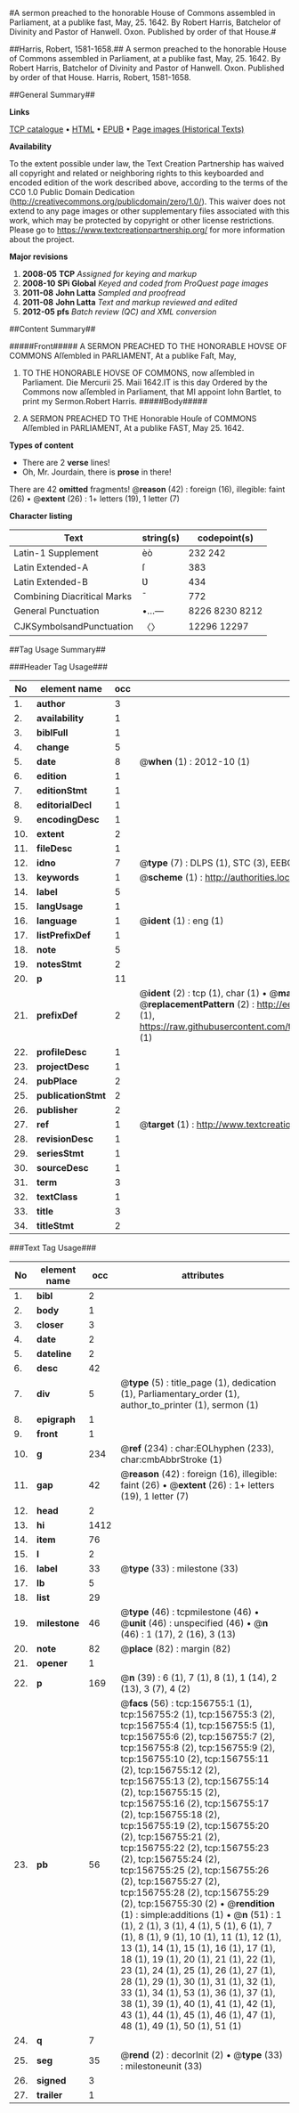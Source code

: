 #A sermon preached to the honorable House of Commons assembled in Parliament, at a publike fast, May, 25. 1642. By Robert Harris, Batchelor of Divinity and Pastor of Hanwell. Oxon. Published by order of that House.#

##Harris, Robert, 1581-1658.##
A sermon preached to the honorable House of Commons assembled in Parliament, at a publike fast, May, 25. 1642. By Robert Harris, Batchelor of Divinity and Pastor of Hanwell. Oxon. Published by order of that House.
Harris, Robert, 1581-1658.

##General Summary##

**Links**

[TCP catalogue](http://www.ota.ox.ac.uk/tcp/)  • 
[HTML](http://tei.it.ox.ac.uk/tcp/Texts-HTML/free/A87/A87151.html)  • 
[EPUB](http://tei.it.ox.ac.uk/tcp/Texts-EPUB/free/A87/A87151.epub) • 
[Page images (Historical Texts)](https://historicaltexts.jisc.ac.uk/eebo-99872740e)

**Availability**

To the extent possible under law, the Text Creation Partnership has waived all copyright and related or neighboring rights to this keyboarded and encoded edition of the work described above, according to the terms of the CC0 1.0 Public Domain Dedication (http://creativecommons.org/publicdomain/zero/1.0/). This waiver does not extend to any page images or other supplementary files associated with this work, which may be protected by copyright or other license restrictions. Please go to https://www.textcreationpartnership.org/ for more information about the project.

**Major revisions**

1. __2008-05__ __TCP__ *Assigned for keying and markup*
1. __2008-10__ __SPi Global__ *Keyed and coded from ProQuest page images*
1. __2011-08__ __John Latta__ *Sampled and proofread*
1. __2011-08__ __John Latta__ *Text and markup reviewed and edited*
1. __2012-05__ __pfs__ *Batch review (QC) and XML conversion*

##Content Summary##

#####Front#####
A SERMON PREACHED TO THE HONORABLE HOVSE OF COMMONS Aſſembled in PARLIAMENT, At a publike Faſt, May,
1. TO THE HONORABLE HOVSE OF COMMONS, now aſſembled in Parliament.
Die Mercurii 25. Maii 1642.IT is this day Ordered by the Commons now aſſembled in Parliament, that MI appoint Iohn Bartlet, to print my Sermon.Robert Harris.
#####Body#####

1. A SERMON PREACHED TO THE Honorable Houſe of COMMONS Aſſembled in PARLIAMENT, At a publike FAST, May 25. 1642.

**Types of content**

  * There are 2 **verse** lines!
  * Oh, Mr. Jourdain, there is **prose** in there!

There are 42 **omitted** fragments! 
 @__reason__ (42) : foreign (16), illegible: faint (26)  •  @__extent__ (26) : 1+ letters (19), 1 letter (7)

**Character listing**


|Text|string(s)|codepoint(s)|
|---|---|---|
|Latin-1 Supplement|èò|232 242|
|Latin Extended-A|ſ|383|
|Latin Extended-B|Ʋ|434|
|Combining             Diacritical Marks|̄|772|
|General Punctuation|•…—|8226 8230 8212|
|CJKSymbolsandPunctuation|〈〉|12296 12297|

##Tag Usage Summary##

###Header Tag Usage###

|No|element name|occ|attributes|
|---|---|---|---|
|1.|__author__|3||
|2.|__availability__|1||
|3.|__biblFull__|1||
|4.|__change__|5||
|5.|__date__|8| @__when__ (1) : 2012-10 (1)|
|6.|__edition__|1||
|7.|__editionStmt__|1||
|8.|__editorialDecl__|1||
|9.|__encodingDesc__|1||
|10.|__extent__|2||
|11.|__fileDesc__|1||
|12.|__idno__|7| @__type__ (7) : DLPS (1), STC (3), EEBO-CITATION (1), PROQUEST (1), VID (1)|
|13.|__keywords__|1| @__scheme__ (1) : http://authorities.loc.gov/ (1)|
|14.|__label__|5||
|15.|__langUsage__|1||
|16.|__language__|1| @__ident__ (1) : eng (1)|
|17.|__listPrefixDef__|1||
|18.|__note__|5||
|19.|__notesStmt__|2||
|20.|__p__|11||
|21.|__prefixDef__|2| @__ident__ (2) : tcp (1), char (1)  •  @__matchPattern__ (2) : ([0-9\-]+):([0-9IVX]+) (1), (.+) (1)  •  @__replacementPattern__ (2) : http://eebo.chadwyck.com/downloadtiff?vid=$1&page=$2 (1), https://raw.githubusercontent.com/textcreationpartnership/Texts/master/tcpchars.xml#$1 (1)|
|22.|__profileDesc__|1||
|23.|__projectDesc__|1||
|24.|__pubPlace__|2||
|25.|__publicationStmt__|2||
|26.|__publisher__|2||
|27.|__ref__|1| @__target__ (1) : http://www.textcreationpartnership.org/docs/. (1)|
|28.|__revisionDesc__|1||
|29.|__seriesStmt__|1||
|30.|__sourceDesc__|1||
|31.|__term__|3||
|32.|__textClass__|1||
|33.|__title__|3||
|34.|__titleStmt__|2||


###Text Tag Usage###

|No|element name|occ|attributes|
|---|---|---|---|
|1.|__bibl__|2||
|2.|__body__|1||
|3.|__closer__|3||
|4.|__date__|2||
|5.|__dateline__|2||
|6.|__desc__|42||
|7.|__div__|5| @__type__ (5) : title_page (1), dedication (1), Parliamentary_order (1), author_to_printer (1), sermon (1)|
|8.|__epigraph__|1||
|9.|__front__|1||
|10.|__g__|234| @__ref__ (234) : char:EOLhyphen (233), char:cmbAbbrStroke (1)|
|11.|__gap__|42| @__reason__ (42) : foreign (16), illegible: faint (26)  •  @__extent__ (26) : 1+ letters (19), 1 letter (7)|
|12.|__head__|2||
|13.|__hi__|1412||
|14.|__item__|76||
|15.|__l__|2||
|16.|__label__|33| @__type__ (33) : milestone (33)|
|17.|__lb__|5||
|18.|__list__|29||
|19.|__milestone__|46| @__type__ (46) : tcpmilestone (46)  •  @__unit__ (46) : unspecified (46)  •  @__n__ (46) : 1 (17), 2 (16), 3 (13)|
|20.|__note__|82| @__place__ (82) : margin (82)|
|21.|__opener__|1||
|22.|__p__|169| @__n__ (39) : 6 (1), 7 (1), 8 (1), 1 (14), 2 (13), 3 (7), 4 (2)|
|23.|__pb__|56| @__facs__ (56) : tcp:156755:1 (1), tcp:156755:2 (1), tcp:156755:3 (2), tcp:156755:4 (1), tcp:156755:5 (1), tcp:156755:6 (2), tcp:156755:7 (2), tcp:156755:8 (2), tcp:156755:9 (2), tcp:156755:10 (2), tcp:156755:11 (2), tcp:156755:12 (2), tcp:156755:13 (2), tcp:156755:14 (2), tcp:156755:15 (2), tcp:156755:16 (2), tcp:156755:17 (2), tcp:156755:18 (2), tcp:156755:19 (2), tcp:156755:20 (2), tcp:156755:21 (2), tcp:156755:22 (2), tcp:156755:23 (2), tcp:156755:24 (2), tcp:156755:25 (2), tcp:156755:26 (2), tcp:156755:27 (2), tcp:156755:28 (2), tcp:156755:29 (2), tcp:156755:30 (2)  •  @__rendition__ (1) : simple:additions (1)  •  @__n__ (51) : 1 (1), 2 (1), 3 (1), 4 (1), 5 (1), 6 (1), 7 (1), 8 (1), 9 (1), 10 (1), 11 (1), 12 (1), 13 (1), 14 (1), 15 (1), 16 (1), 17 (1), 18 (1), 19 (1), 20 (1), 21 (1), 22 (1), 23 (1), 24 (1), 25 (1), 26 (1), 27 (1), 28 (1), 29 (1), 30 (1), 31 (1), 32 (1), 33 (1), 34 (1), 53 (1), 36 (1), 37 (1), 38 (1), 39 (1), 40 (1), 41 (1), 42 (1), 43 (1), 44 (1), 45 (1), 46 (1), 47 (1), 48 (1), 49 (1), 50 (1), 51 (1)|
|24.|__q__|7||
|25.|__seg__|35| @__rend__ (2) : decorInit (2)  •  @__type__ (33) : milestoneunit (33)|
|26.|__signed__|3||
|27.|__trailer__|1||
